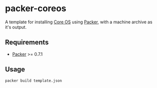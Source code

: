 # packer-coreos

A template for installing [Core OS][] using [Packer][], with a machine archive
as it's output.

## Requirements

* [Packer][] >= 0.7.1

## Usage

```sh
packer build template.json
```

[Core OS]: https://coreos.com
[Packer]: http://www.packer.io

